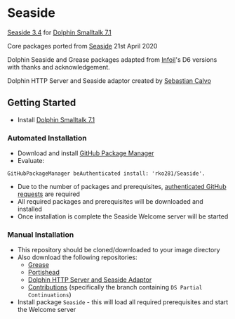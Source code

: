 # Seaside
[Seaside 3.4](https://github.com/SeasideSt) for [Dolphin Smalltalk 7.1](https://github.com/dolphinsmalltalk/Dolphin)

Core packages ported from [Seaside](https://github.com/SeasideSt/Seaside) 21st April 2020

Dolphin Seaside and Grease packages adapted from [Infoil](http://www.infoil.com.ar/seaside)'s D6 versions with thanks and acknowledgement.

Dolphin HTTP Server and Seaside adaptor created by [Sebastian Calvo](https://github.com/fxgallego)


## Getting Started
* Install [Dolphin Smalltalk 7.1](https://github.com/dolphinsmalltalk/Dolphin)

### Automated Installation
* Download and install [GitHub Package Manager](https://github.com/rko281/GitHub)
* Evaluate:
```
GitHubPackageManager beAuthenticated install: 'rko281/Seaside'.
```
* Due to the number of packages and prerequisites, [authenticated GitHub requests](https://github.com/rko281/GitHub#security) are required 
* All required packages and prerequisites will be downloaded and installed
* Once installation is complete the Seaside Welcome server will be started


### Manual Installation
* This repository should be cloned/downloaded to your image directory
* Also download the following repositories:
   * [Grease](https://github.com/rko281/Grease)
   * [Portishead](https://github.com/rko281/Portishead)
   * [Dolphin HTTP Server and Seaside Adaptor](https://github.com/fxgallego/DolphinHttpServer)
   * [Contributions](https://github.com/dolphinsmalltalk/Contributions) (specifically the branch containing `DS Partial Continuations`)
* Install package `Seaside` - this will load all required prerequisites and start the Welcome server
